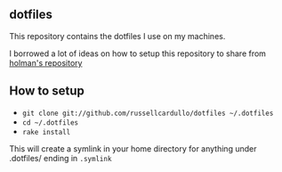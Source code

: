 dotfiles
--------
This repository contains the dotfiles I use on my machines.

I borrowed a lot of ideas on how to setup this repository to share from
[holman's repository](https://github.com/holman/dotfiles)

How to setup
------------
- `git clone git://github.com/russellcardullo/dotfiles ~/.dotfiles`
- `cd ~/.dotfiles`
- `rake install`

This will create a symlink in your home directory for anything under .dotfiles/ ending in `.symlink` 


